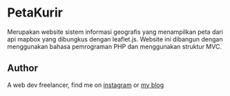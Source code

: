 # PetaKurir
Merupakan website sistem informasi geografis yang menampilkan peta dari api mapbox yang dibungkus dengan leaflet.js. Website ini dibangun dengan menggunakan bahasa pemrograman PHP dan menggunakan struktur MVC.

<h2>Author</h2>
A web dev freelancer, find me on <a href="https://www.instagram.com/rizkitrisna.ra">instagram</a> or <a href="http://ikitekno.com/">my blog</a>
